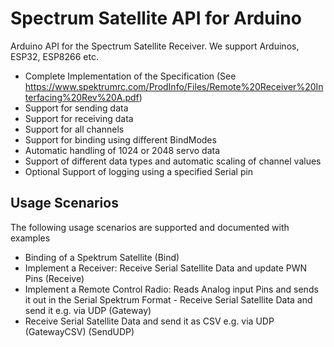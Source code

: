 # Spectrum Satellite API for Arduino

 Arduino API for the Spectrum Satellite Receiver. We support Arduinos, ESP32, ESP8266 etc.

 - Complete Implementation of the Specification (See https://www.spektrumrc.com/ProdInfo/Files/Remote%20Receiver%20Interfacing%20Rev%20A.pdf)
 - Support for sending data
 - Support for receiving data
 - Support for all channels
 - Support for binding using different BindModes
 - Automatic handling of 1024 or 2048 servo data
 - Support of different data types and automatic scaling of channel values 
 - Optional Support of logging using a specified Serial pin

## Usage Scenarios
The following usage scenarios are supported and documented with examples
 - Binding of a Spektrum Satellite (Bind)
 - Implement a Receiver:  Receive Serial Satellite Data and update PWN Pins (Receive)
 - Implement a Remote Control Radio: Reads Analog input Pins and sends it out in the Serial Spektrum Format  - Receive Serial Satellite Data and send it e.g. via UDP (Gateway)
 - Receive Serial Satellite Data and send it as CSV e.g. via UDP (GatewayCSV)
(SendUDP)



